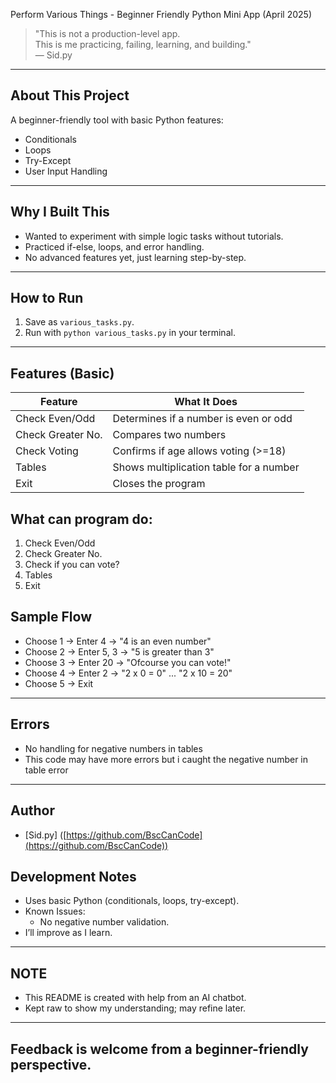 Perform Various Things - Beginner Friendly Python Mini App (April 2025)

> "This is not a production-level app.  
> This is me practicing, failing, learning, and building."  
> — Sid.py

---

## About This Project
A beginner-friendly tool with basic Python features:

- Conditionals
- Loops
- Try-Except
- User Input Handling  

---

## Why I Built This
- Wanted to experiment with simple logic tasks without tutorials.
- Practiced if-else, loops, and error handling.
- No advanced features yet, just learning step-by-step.

---

## How to Run
1. Save as `various_tasks.py`.
2. Run with `python various_tasks.py` in your terminal.

---

## Features (Basic)
|Feature|What It Does|
|-------|------------|
|Check Even/Odd|Determines if a number is even or odd|
|Check Greater No.|Compares two numbers|
|Check Voting|Confirms if age allows voting (>=18)|
|Tables|Shows multiplication table for a number|
|Exit|Closes the program|

## What can program do:
1. Check Even/Odd
2. Check Greater No.
3. Check if you can vote?
4. Tables
5. Exit

## Sample Flow
- Choose 1 → Enter 4 → "4 is an even number"
- Choose 2 → Enter 5, 3 → "5 is greater than 3"
- Choose 3 → Enter 20 → "Ofcourse you can vote!"
- Choose 4 → Enter 2 → "2 x 0 = 0" ... "2 x 10 = 20"
- Choose 5 → Exit

---

## Errors
- No handling for negative numbers in tables
- This code may have more errors  but i caught the negative number in table  error

---

## Author
- [Sid.py] ([https://github.com/BscCanCode](https://github.com/BscCanCode))

## Development Notes
- Uses basic Python (conditionals, loops, try-except).
- Known Issues:
  - No negative number validation.
- I’ll improve as I learn.

---

## NOTE
- This README is created with help from an AI chatbot.
- Kept raw to show my understanding; may refine later.

---

## Feedback is welcome from a beginner-friendly perspective.
